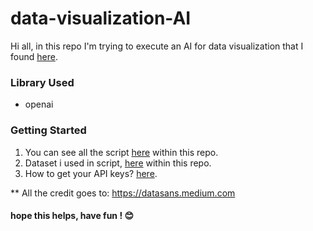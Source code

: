 # data-visualization-AI
Hi all, in this repo I'm trying to execute an AI for data visualization that I found [here](https://datasans.medium.com/visualisasi-python-tanpa-coding-the-power-of-chatgpt-c761ce389ef5).

### Library Used
* openai

### Getting Started
1. You can see all the script [here](https://github.com/hosiajosindra/data-visualization-AI/blob/main/visualizationAI.ipynb) within this repo.
2. Dataset i used in script, [here](https://github.com/hosiajosindra/data-visualization-AI/tree/main/real-data) within this repo.
3. How to get your API keys? [here](https://datasans.medium.com/how-to-use-chatgpt-api-directly-in-your-jupyter-notebook-simple-no-gimmicks-be30bdf9f031).

** All the credit goes to: https://datasans.medium.com

#### hope this helps, have fun ! 😊
